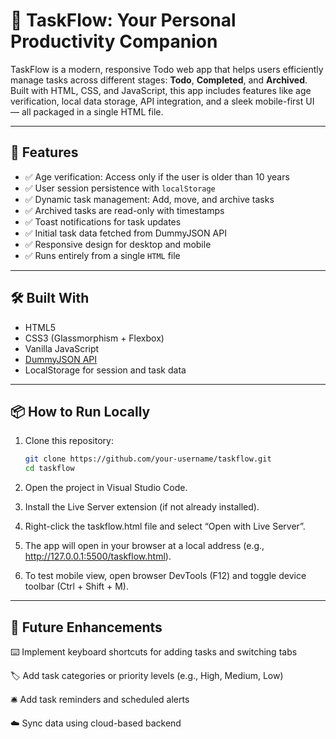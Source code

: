 # 📝 TaskFlow: Your Personal Productivity Companion

TaskFlow is a modern, responsive Todo web app that helps users efficiently manage tasks across different stages: **Todo**, **Completed**, and **Archived**. Built with HTML, CSS, and JavaScript, this app includes features like age verification, local data storage, API integration, and a sleek mobile-first UI — all packaged in a single HTML file.

---

## 🚀 Features

- ✅ Age verification: Access only if the user is older than 10 years
- ✅ User session persistence with `localStorage`
- ✅ Dynamic task management: Add, move, and archive tasks
- ✅ Archived tasks are read-only with timestamps
- ✅ Toast notifications for task updates
- ✅ Initial task data fetched from DummyJSON API
- ✅ Responsive design for desktop and mobile
- ✅ Runs entirely from a single `HTML` file

---

## 🛠️ Built With

- HTML5
- CSS3 (Glassmorphism + Flexbox)
- Vanilla JavaScript
- [DummyJSON API](https://dummyjson.com/)
- LocalStorage for session and task data

---

## 📦 How to Run Locally

1. Clone this repository:
   ```bash
   git clone https://github.com/your-username/taskflow.git
   cd taskflow
2. Open the project in Visual Studio Code.

3. Install the Live Server extension (if not already installed).

4. Right-click the taskflow.html file and select “Open with Live Server”.

5. The app will open in your browser at a local address (e.g., http://127.0.0.1:5500/taskflow.html).

6. To test mobile view, open browser DevTools (F12) and toggle device toolbar (Ctrl + Shift + M).

---
## 🔮 Future Enhancements
⌨️ Implement keyboard shortcuts for adding tasks and switching tabs

🏷️ Add task categories or priority levels (e.g., High, Medium, Low)

🛎️ Add task reminders and scheduled alerts

☁️ Sync data using cloud-based backend

